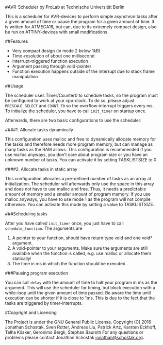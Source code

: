 #AVR-Scheduler by ProLab at Technische Universität Berlin

This is a scheduler for AVR-devices to perform simple asynchron tasks 
after a given amount of time or pause the program for a given amount of 
time.
It is written for ATMEGA16, but can, due to its extremely compact design, also be run 
on ATTINY-devices with small modifications.

##Features

* Very compact design (in mode 2 below 1kB)
* Time-resolution of about one millisecond
* Interrupt-triggered function execution
* Argument passing through void-pointer
* Function execution happens outside of the interrupt due to stack frame manipulation

##Usage

The scheduler uses Timer/Counter0 to schedule tasks, so the program must be 
configured to work at your cpu-clock. To do so, please adjust 
`PRESCALE_SELECT` and `COUNT_TO` so the overflow-interrupt triggers every ms.
To initialize the scheduler, you have to call `init_timer` on startup once. 

Afterwards, there are two basic configurations to use the scheduler:

####1. Allocate tasks dynamically

This configuration uses malloc and free to dynamically allocate memory for the 
tasks and therefore needs more program memory, but can manage as many 
tasks as the RAM allows.
This configuration is recommended if you use malloc anyways, you don't care 
about program size or you have an unknown number of tasks.
You can activate it by setting TASKLISTSIZE to 0.

####2. Allocate tasks in static array

This configuration allocates a pre-defined number of tasks as an array 
at initialization. The scheduler will afterwards only use the space 
in this array and does not have to use malloc and free. Thus, it needs a predictable amount of memory and a 
smaller amount of program memory.
If you use malloc anyways, you have to use mode 1 as the program will 
not compile otherwise.
You can activate this mode by setting a value to TASKLISTSIZE.

###Scheduling tasks

After you have called `init_timer` once, you just have to call 
`schedule_function`. The arguments are

1. A pointer to your function, should have return type void and one 
void* argument.
2. A void-pointer to your arguments. Make sure the arguments are still 
available when the function is called, e.g. use malloc or allocate them 
statically!
3. The time in ms in which the function should be executed.

###Pausing program execution

You can call `delay` with the amount of time to halt your program in ms 
as the argument. This will use the scheduler for timing, but block 
execution with a while-loop until the given amount of time passed. Be 
aware the time until execution can be shorter if it is close to 1ms. 
This is due to the fact that the tasks are triggered by 
timer-interrupts.

#Copyright and Licensing

The Project is under the GNU General Public License.
Copyright (C) 2016 Jonathan Schostak, Sven Rotter, Andreas Liu, Patrick Artz, Karsten Eckhoff, Talha Kösker, Geronimo Bergk, Stephan Bauroth
For any questions or problems please contact Jonathan Schostak <jonathan@schostak.org>.
